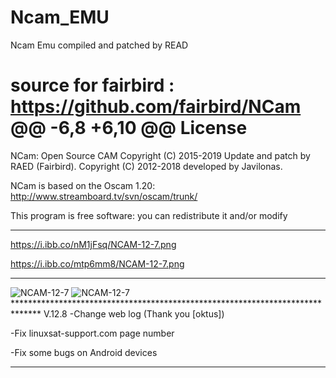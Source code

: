 # Ncam_EMU
Ncam Emu compiled and patched by READ

source for fairbird : https://github.com/fairbird/NCam
@@ -6,8 +6,10 @@ License
=========================
NCam: Open Source CAM
Copyright (C) 2015-2019 Update and patch by RAED (Fairbird).
Copyright (C) 2012-2018 developed by Javilonas.

NCam is based on the Oscam 1.20: http://www.streamboard.tv/svn/oscam/trunk/

This program is free software: you can redistribute it and/or modify
******************************************************************************
https://i.ibb.co/nM1jFsq/NCAM-12-7.png

https://i.ibb.co/mtp6mm8/NCAM-12-7.png

******************************************************************************
<img src="https://i.ibb.co/nM1jFsq/NCAM-12-7.png" alt="NCAM-12-7" border="0">
<img src="https://i.ibb.co/mtp6mm8/NCAM-12-7.png" alt="NCAM-12-7" border="0">
******************************************************************************
V.12.8
-Change web log (Thank you [oktus])

-Fix linuxsat-support.com page number

-Fix some bugs on Android devices
*******************************************